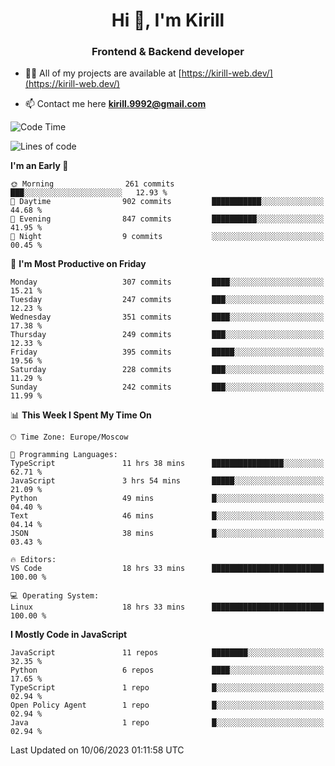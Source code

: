 <h1 align="center">Hi 👋, I'm Kirill</h1>
<h3 align="center">Frontend & Backend developer</h3>

- 👨‍💻 All of my projects are available at [https://kirill-web.dev/](https://kirill-web.dev/)

- 📫 Contact me here **kirill.9992@gmail.com**











<!--START_SECTION:waka-->
![Code Time](http://img.shields.io/badge/Code%20Time-1%2C356%20hrs%2032%20mins-blue)

![Lines of code](https://img.shields.io/badge/From%20Hello%20World%20I%27ve%20Written-2.8%20million%20lines%20of%20code-blue)

**I'm an Early 🐤** 

```text
🌞 Morning                261 commits         ███░░░░░░░░░░░░░░░░░░░░░░   12.93 % 
🌆 Daytime                902 commits         ███████████░░░░░░░░░░░░░░   44.68 % 
🌃 Evening                847 commits         ██████████░░░░░░░░░░░░░░░   41.95 % 
🌙 Night                  9 commits           ░░░░░░░░░░░░░░░░░░░░░░░░░   00.45 % 
```
📅 **I'm Most Productive on Friday** 

```text
Monday                   307 commits         ████░░░░░░░░░░░░░░░░░░░░░   15.21 % 
Tuesday                  247 commits         ███░░░░░░░░░░░░░░░░░░░░░░   12.23 % 
Wednesday                351 commits         ████░░░░░░░░░░░░░░░░░░░░░   17.38 % 
Thursday                 249 commits         ███░░░░░░░░░░░░░░░░░░░░░░   12.33 % 
Friday                   395 commits         █████░░░░░░░░░░░░░░░░░░░░   19.56 % 
Saturday                 228 commits         ███░░░░░░░░░░░░░░░░░░░░░░   11.29 % 
Sunday                   242 commits         ███░░░░░░░░░░░░░░░░░░░░░░   11.99 % 
```


📊 **This Week I Spent My Time On** 

```text
🕑︎ Time Zone: Europe/Moscow

💬 Programming Languages: 
TypeScript               11 hrs 38 mins      ████████████████░░░░░░░░░   62.71 % 
JavaScript               3 hrs 54 mins       █████░░░░░░░░░░░░░░░░░░░░   21.09 % 
Python                   49 mins             █░░░░░░░░░░░░░░░░░░░░░░░░   04.40 % 
Text                     46 mins             █░░░░░░░░░░░░░░░░░░░░░░░░   04.14 % 
JSON                     38 mins             █░░░░░░░░░░░░░░░░░░░░░░░░   03.43 % 

🔥 Editors: 
VS Code                  18 hrs 33 mins      █████████████████████████   100.00 % 

💻 Operating System: 
Linux                    18 hrs 33 mins      █████████████████████████   100.00 % 
```

**I Mostly Code in JavaScript** 

```text
JavaScript               11 repos            ████████░░░░░░░░░░░░░░░░░   32.35 % 
Python                   6 repos             ████░░░░░░░░░░░░░░░░░░░░░   17.65 % 
TypeScript               1 repo              █░░░░░░░░░░░░░░░░░░░░░░░░   02.94 % 
Open Policy Agent        1 repo              █░░░░░░░░░░░░░░░░░░░░░░░░   02.94 % 
Java                     1 repo              █░░░░░░░░░░░░░░░░░░░░░░░░   02.94 % 
```




 Last Updated on 10/06/2023 01:11:58 UTC
<!--END_SECTION:waka-->
